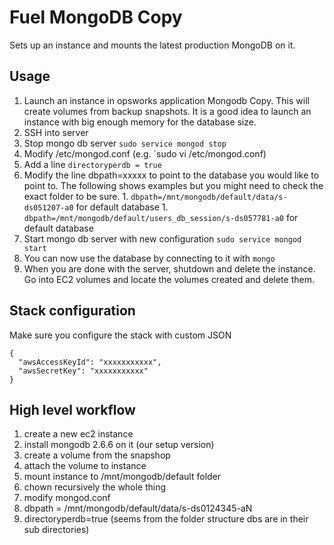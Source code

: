 Fuel MongoDB Copy
=================

Sets up an instance and mounts the latest production MongoDB on it.

Usage
-----

1. Launch an instance in opsworks application Mongodb Copy. This will create volumes from backup snapshots. It is a good idea to launch an instance with big enough memory for the database size.
1. SSH into server
1. Stop mongo db server `sudo service mongod stop`
1. Modify /etc/mongod.conf (e.g. `sudo vi /etc/mongod.conf)
  1. Add a line `directoryperdb = true`
  1. Modify the line dbpath=xxxxx to point to the database you would like to point to. The following shows examples but you might need to check the exact folder to be sure.
    1. `dbpath=/mnt/mongodb/default/data/s-ds051207-a0` for default database
    1. `dbpath=/mnt/mongodb/default/users_db_session/s-ds057781-a0` for default database
1. Start mongo db server with new configuration `sudo service mongod start`
1. You can now use the database by connecting to it with `mongo`
1. When you are done with the server, shutdown and delete the instance. Go into EC2 volumes and locate the volumes created and delete them.

Stack configuration
-------------------

Make sure you configure the stack with custom JSON

    {
      "awsAccessKeyId": "xxxxxxxxxxx",
      "awsSecretKey": "xxxxxxxxxxx"
    }

High level workflow
-------------------

1. create a new ec2 instance
1. install mongodb 2.6.6 on it (our setup version)
1. create a volume from the snapshop
1. attach the volume to instance
1. mount instance to /mnt/mongodb/default folder
1. chown recursively the whole thing
1. modify mongod.conf
1. dbpath = /mnt/mongodb/default/data/s-ds0124345-aN
1. directoryperdb=true (seems from the folder structure dbs are in their sub directories)
